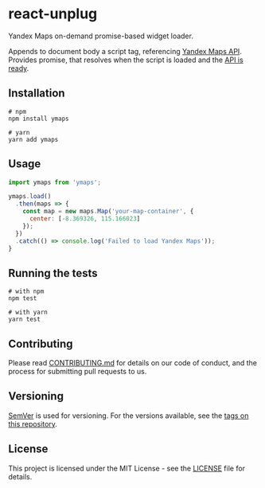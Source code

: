 # react-unplug
Yandex Maps on-demand promise-based widget loader.

Appends to document body a script tag, referencing [Yandex Maps API](https://tech.yandex.com/maps/jsapi/). Provides promise, that resolves when the script is loaded and the [API is ready](https://tech.yandex.com/maps/doc/jsapi/2.1/dg/concepts/load-docpage/#api-ready).

## Installation

```shell
# npm
npm install ymaps

# yarn
yarn add ymaps
```

## Usage

```javascript
import ymaps from 'ymaps';

ymaps.load()
  .then(maps => {
    const map = new maps.Map('your-map-container', {
      center: [-8.369326, 115.166023]
    });
  })
  .catch(() => console.log('Failed to load Yandex Maps'));
}
```

## Running the tests

```shell
# with npm
npm test

# with yarn
yarn test
```

## Contributing

Please read [CONTRIBUTING.md](CONTRIBUTING.md) for details on our code of conduct, and the process for submitting pull requests to us.

## Versioning

[SemVer](http://semver.org/) is used for versioning. For the versions available, see the [tags on this repository](https://github.com/sergeysolovev/ymaps/tags).

## License

This project is licensed under the MIT License - see the [LICENSE](LICENSE) file for details.
